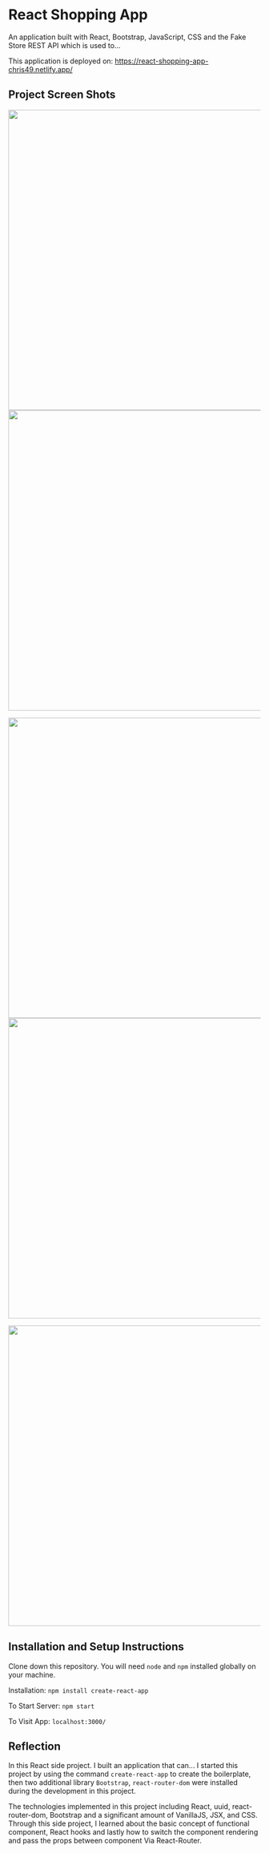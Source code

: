 # React Shopping App

An application built with React, Bootstrap, JavaScript, CSS and the Fake Store REST API which is used to...

This application is deployed on: https://react-shopping-app-chris49.netlify.app/

## Project Screen Shots
<img src="https://github.com/chrisnumber49/React-Contact-App/blob/master/screen%20shot/demo2.PNG" width="600" > <img src="https://github.com/chrisnumber49/React-Contact-App/blob/master/screen%20shot/demo4.PNG" width="600" >

<img src="https://github.com/chrisnumber49/React-Contact-App/blob/master/screen%20shot/demo1.PNG" width="600" > <img src="https://github.com/chrisnumber49/React-Contact-App/blob/master/screen%20shot/demo5.PNG" width="600" >

<img src="https://github.com/chrisnumber49/React-Contact-App/blob/master/screen%20shot/demo3.PNG" width="600" >

## Installation and Setup Instructions

Clone down this repository. You will need `node` and `npm` installed globally on your machine.  

Installation: `npm install create-react-app`  

To Start Server: `npm start`  

To Visit App: `localhost:3000/`

## Reflection 

In this React side project. I built an application that can... I started this project by using the command `create-react-app` to create the boilerplate, then two additional library `Bootstrap`, `react-router-dom` were installed during the development in this project.  

The technologies implemented in this project including React, uuid, react-router-dom, Bootstrap and a significant amount of VanillaJS, JSX, and CSS. Through this side project, I learned about the basic concept of functional component, React hooks and lastly how to switch the component rendering and pass the props between component Via React-Router.
